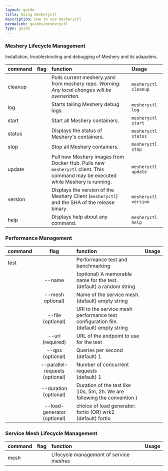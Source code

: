 ```yaml
---
layout: guide
title: Using mesheryctl
description: How to use mesheryctl
permalink: guides/mesheryctl
type: guide
---
```


### Meshery Lifecycle Management
Installation, troubleshooting and debugging of Meshery and its adapaters.

| command   | flag  | function                  | Usage                     |
|:----------|:-----:|:--------------------------|:--------------------------|
|cleanup    |       |Pulls current meshery.yaml from meshery repo. *Warning: Any local changes will be overwritten.* | `mesheryctl cleanup` |
|log        |       |Starts tailing Meshery debug logs.              | `mesheryctl log` |
|start      |       |Start all Meshery containers.   | `mesheryctl start` |
|status     |       |Displays the status of Meshery's containers.       | `mesheryctl status` |
|stop       |       |Stop all Meshery containers.    | `mesheryctl stop` |
|update     |       |Pull new Meshery images from Docker Hub. Pulls new `mesheryctl` client. This command may be executed while Meshery is running. | `mesheryctl update` |
|version    |       |Displays the version of the Meshery Client (`mesheryctl`) and the SHA of the release binary.     | `mesheryctl version` |
|help       |       |Displays help about any command.     | `mesheryctl help` |


### Performance Management

| command   | flag          | function                  | Usage                     |
|:----------|:-------------:|:--------------------------|:--------------------------|
|test       |               |Performance test and benchmarking| |
|           | --name        |(optional) A memorable name for the test.<br> (default) a random string|   |
|           | --mesh optional)| Name of the service mesh.<br>(default) empty string|    |
|           | --file (optional)| URI to the service mesh performance test configuration file.<br>(default) empty string| |
|           | --url (required)| URL of the endpoint to use for the test| |
|           | --qps (optional)| Queries per second<br>(default) 1|   |
|           | --parallel-requests (optional)| Number of concurrent requests<br>(default) 1|  |
|           | --duration (optional) | Duration of the test like 10s, 5m, 2h. We are following the convention )|   |
|           | --load-generator (optional)| choice of load generator: fortio (OR) wrk2<br>(default) fortio|   |

### Service Mesh Lifecycle Management

| command   | flag          | function                  | Usage                     |
|:----------|:-------------:|:--------------------------|:--------------------------|
|mesh       |               | Lifecycle management of service meshes| |